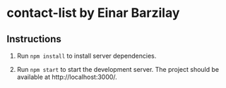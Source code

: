 # contact-list by Einar Barzilay

## Instructions

1. Run `npm install` to install server dependencies.

2. Run `npm start` to start the development server. The project should be available at http://localhost:3000/.
